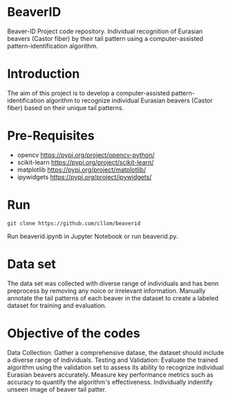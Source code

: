 # BeaverID
Beaver-ID Project code repository. Individual recognition of Eurasian beavers (Castor fiber) by their tail pattern using a computer-assisted pattern-identification algorithm.

# Introduction
The aim of this project is to develop a computer-assisted pattern-identification algorithm to recognize individual Eurasian beavers (Castor fiber) based on their unique tail patterns. 


# Pre-Requisites

* opencv https://pypi.org/project/opencv-python/
* scikit-learn https://pypi.org/project/scikit-learn/
* matplotlib https://pypi.org/project/matplotlib/
* ipywidgets https://pypi.org/project/ipywidgets/

# Run
```
git clone https://github.com/cllom/beaverid
```
Run beaverid.ipynb in Jupyter Notebook
or run beaverid.py.

# Data set
The data set was collected with diverse range of individuals and has benn preprocess by removing any noice or irrelevant information. Manually annotate the tail patterns of each beaver in the dataset to create a labeled dataset for training and evaluation.

# Objective of the codes
Data Collection: Gather a comprehensive datase, the dataset should include a diverse range of individuals.
Testing and Validation: Evaluate the trained algorithm using the validation set to assess its ability to recognize individual Eurasian beavers accurately. Measure key performance metrics such as accuracy to quantify the algorithm's effectiveness.
Individually indentify unseen image of beaver tail patter.




